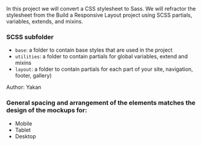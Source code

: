 In this project we will convert a CSS stylesheet to Sass. We will refractor the stylesheet from the Build a Responsive Layout project using SCSS partials, variables, extends, and mixins.

<h3>SCSS subfolder</h3>
<ul>
  <li><code>base</code>: a folder to contain base styles that are used in the project</li>
  <li><code>utilities</code>: a folder to contain partials for global variables, extend and mixins</li>
  <li><code>layout</code>: a folder to contain partials for each part of your site, navigation, footer, gallery)</li>
</ul>
Author: Yakan

<h3>General spacing and arrangement of the elements matches the design of the mockups for:</h3>
<ul>
  <li>Mobile</li>
  <li>Tablet</li>
  <li>Desktop</li>
</ul>
